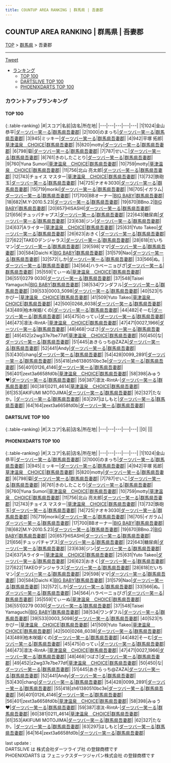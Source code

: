 ```yaml
---
title: COUNTUP AREA RANKING | 群馬県 | 吾妻郡
---
```

## COUNTUP AREA RANKING | 群馬県 | 吾妻郡

[TOP](/darts/rank/) > [群馬県](/darts/rank/群馬県/) > 吾妻郡

___

<a href="https://twitter.com/share?ref_src=twsrc%5Etfw" data-text="COUNTUP AREA RANKING | 群馬県吾妻郡" class="twitter-share-button" data-hashtags="DARTSLIVE,PHOENIXDARTS,darts,ダーツ" data-show-count="false">Tweet</a>

* [ランキング](#カウントアップランキング)
    * [TOP 100](#top-100)
    * [DARTSLIVE TOP 100](#dartslive-top-100)
    * [PHOENIXDARTS TOP 100](#phoenixdarts-top-100)

### カウントアップランキング

#### TOP 100



{:.table-ranking}
|#|スコア|名前|店名|所在地|
|---|---|---|---|---|
|1|1024|<span class="rank-name-pd"><span class="pro-icon-pd"></span>金山 恭平</span>|<a href="https://vs.phoenixdarts.com/jp/shop/shopDetailInfo/s_90387?s_seq=90387">ダーツバー笑ーる</a>|<a href="/darts/rank/群馬県/吾妻郡">群馬県吾妻郡</a>|
|2|1000|<span class="rank-name-pd">のまっち</span>|<a href="https://vs.phoenixdarts.com/jp/shop/shopDetailInfo/s_90387?s_seq=90387">ダーツバー笑ーる</a>|<a href="/darts/rank/群馬県/吾妻郡">群馬県吾妻郡</a>|
|3|945|<span class="rank-name-pd">ミッキー</span>|<a href="https://vs.phoenixdarts.com/jp/shop/shopDetailInfo/s_90387?s_seq=90387">ダーツバー笑ーる</a>|<a href="/darts/rank/群馬県/吾妻郡">群馬県吾妻郡</a>|
|4|942|<span class="rank-name-pd">平塚 拓郎</span>|<a href="https://vs.phoenixdarts.com/jp/shop/shopDetailInfo/s_6260?s_seq=6260">草津温泉　CHOICE</a>|<a href="/darts/rank/群馬県/吾妻郡">群馬県吾妻郡</a>|
|5|820|<span class="rank-name-pd">motty</span>|<a href="https://vs.phoenixdarts.com/jp/shop/shopDetailInfo/s_90387?s_seq=90387">ダーツバー笑ーる</a>|<a href="/darts/rank/群馬県/吾妻郡">群馬県吾妻郡</a>|
|6|798|<span class="rank-name-pd">菊</span>|<a href="https://vs.phoenixdarts.com/jp/shop/shopDetailInfo/s_90387?s_seq=90387">ダーツバー笑ーる</a>|<a href="/darts/rank/群馬県/吾妻郡">群馬県吾妻郡</a>|
|7|787|<span class="rank-name-pd">せいこ</span>|<a href="https://vs.phoenixdarts.com/jp/shop/shopDetailInfo/s_90387?s_seq=90387">ダーツバー笑ーる</a>|<a href="/darts/rank/群馬県/吾妻郡">群馬県吾妻郡</a>|
|8|761|<span class="rank-name-pd">きのしたことり</span>|<a href="https://vs.phoenixdarts.com/jp/shop/shopDetailInfo/s_90387?s_seq=90387">ダーツバー笑ーる</a>|<a href="/darts/rank/群馬県/吾妻郡">群馬県吾妻郡</a>|
|9|760|<span class="rank-name-pd">Yuna Sumori</span>|<a href="https://vs.phoenixdarts.com/jp/shop/shopDetailInfo/s_6260?s_seq=6260">草津温泉　CHOICE</a>|<a href="/darts/rank/群馬県/吾妻郡">群馬県吾妻郡</a>|
|10|759|<span class="rank-name-pd">motty</span>|<a href="https://vs.phoenixdarts.com/jp/shop/shopDetailInfo/s_6260?s_seq=6260">草津温泉　CHOICE</a>|<a href="/darts/rank/群馬県/吾妻郡">群馬県吾妻郡</a>|
|11|756|<span class="rank-name-pd"><span class="pro-icon-pd"></span>北山 亮太郎</span>|<a href="https://vs.phoenixdarts.com/jp/shop/shopDetailInfo/s_90387?s_seq=90387">ダーツバー笑ーる</a>|<a href="/darts/rank/群馬県/吾妻郡">群馬県吾妻郡</a>|
|12|743|<span class="rank-name-pd">チョイス マスター</span>|<a href="https://vs.phoenixdarts.com/jp/shop/shopDetailInfo/s_6260?s_seq=6260">草津温泉　CHOICE</a>|<a href="/darts/rank/群馬県/吾妻郡">群馬県吾妻郡</a>|
|13|732|<span class="rank-name-pd">鉄砲玉</span>|<a href="https://vs.phoenixdarts.com/jp/shop/shopDetailInfo/s_90387?s_seq=90387">ダーツバー笑ーる</a>|<a href="/darts/rank/群馬県/吾妻郡">群馬県吾妻郡</a>|
|14|725|<span class="rank-name-pd">ナオキ3030</span>|<a href="https://vs.phoenixdarts.com/jp/shop/shopDetailInfo/s_90387?s_seq=90387">ダーツバー笑ーる</a>|<a href="/darts/rank/群馬県/吾妻郡">群馬県吾妻郡</a>|
|15|719|<span class="rank-name-pd">moriki</span>|<a href="https://vs.phoenixdarts.com/jp/shop/shopDetailInfo/s_90387?s_seq=90387">ダーツバー笑ーる</a>|<a href="/darts/rank/群馬県/吾妻郡">群馬県吾妻郡</a>|
|16|705|<span class="rank-name-pd">イガラム</span>|<a href="https://vs.phoenixdarts.com/jp/shop/shopDetailInfo/s_90387?s_seq=90387">ダーツバー笑ーる</a>|<a href="/darts/rank/群馬県/吾妻郡">群馬県吾妻郡</a>|
|17|700|<span class="rank-name-pd">BBオーナー</span>|<a href="https://vs.phoenixdarts.com/jp/shop/shopDetailInfo/s_95037?s_seq=95037">BIG BABY</a>|<a href="/darts/rank/群馬県/吾妻郡">群馬県吾妻郡</a>|
|18|682|<span class="rank-name-pd">M.Y-2010.5.23</span>|<a href="https://vs.phoenixdarts.com/jp/shop/shopDetailInfo/s_90387?s_seq=90387">ダーツバー笑ーる</a>|<a href="/darts/rank/群馬県/吾妻郡">群馬県吾妻郡</a>|
|19|670|<span class="rank-name-pd">BBno.2</span>|<a href="https://vs.phoenixdarts.com/jp/shop/shopDetailInfo/s_95037?s_seq=95037">BIG BABY</a>|<a href="/darts/rank/群馬県/吾妻郡">群馬県吾妻郡</a>|
|20|657|<span class="rank-name-pd">HISASHI</span>|<a href="https://vs.phoenixdarts.com/jp/shop/shopDetailInfo/s_90387?s_seq=90387">ダーツバー笑ーる</a>|<a href="/darts/rank/群馬県/吾妻郡">群馬県吾妻郡</a>|
|21|656|<span class="rank-name-pd">チュッパチャプス</span>|<a href="https://vs.phoenixdarts.com/jp/shop/shopDetailInfo/s_90387?s_seq=90387">ダーツバー笑ーる</a>|<a href="/darts/rank/群馬県/吾妻郡">群馬県吾妻郡</a>|
|22|643|<span class="rank-name-pd">糖尿病</span>|<a href="https://vs.phoenixdarts.com/jp/shop/shopDetailInfo/s_90387?s_seq=90387">ダーツバー笑ーる</a>|<a href="/darts/rank/群馬県/吾妻郡">群馬県吾妻郡</a>|
|23|638|<span class="rank-name-pd">ジン</span>|<a href="https://vs.phoenixdarts.com/jp/shop/shopDetailInfo/s_90387?s_seq=90387">ダーツバー笑ーる</a>|<a href="/darts/rank/群馬県/吾妻郡">群馬県吾妻郡</a>|
|24|637|<span class="rank-name-pd">Aライター</span>|<a href="https://vs.phoenixdarts.com/jp/shop/shopDetailInfo/s_6260?s_seq=6260">草津温泉　CHOICE</a>|<a href="/darts/rank/群馬県/吾妻郡">群馬県吾妻郡</a>|
|25|631|<span class="rank-name-pd">Yuto Takeo</span>|<a href="https://vs.phoenixdarts.com/jp/shop/shopDetailInfo/s_90387?s_seq=90387">ダーツバー笑ーる</a>|<a href="/darts/rank/群馬県/吾妻郡">群馬県吾妻郡</a>|
|26|623|<span class="rank-name-pd">おきく</span>|<a href="https://vs.phoenixdarts.com/jp/shop/shopDetailInfo/s_90387?s_seq=90387">ダーツバー笑ーる</a>|<a href="/darts/rank/群馬県/吾妻郡">群馬県吾妻郡</a>|
|27|622|<span class="rank-name-pd">TAKEOデンジャラス</span>|<a href="https://vs.phoenixdarts.com/jp/shop/shopDetailInfo/s_90387?s_seq=90387">ダーツバー笑ーる</a>|<a href="/darts/rank/群馬県/吾妻郡">群馬県吾妻郡</a>|
|28|618|<span class="rank-name-pd">だいちマン</span>|<a href="https://vs.phoenixdarts.com/jp/shop/shopDetailInfo/s_90387?s_seq=90387">ダーツバー笑ーる</a>|<a href="/darts/rank/群馬県/吾妻郡">群馬県吾妻郡</a>|
|29|598|<span class="rank-name-pd">ママ</span>|<a href="https://vs.phoenixdarts.com/jp/shop/shopDetailInfo/s_90387?s_seq=90387">ダーツバー笑ーる</a>|<a href="/darts/rank/群馬県/吾妻郡">群馬県吾妻郡</a>|
|30|584|<span class="rank-name-pd">Daichi K</span>|<a href="https://vs.phoenixdarts.com/jp/shop/shopDetailInfo/s_95037?s_seq=95037">BIG BABY</a>|<a href="/darts/rank/群馬県/吾妻郡">群馬県吾妻郡</a>|
|31|579|<span class="rank-name-pd">Nao</span>|<a href="https://vs.phoenixdarts.com/jp/shop/shopDetailInfo/s_90387?s_seq=90387">ダーツバー笑ーる</a>|<a href="/darts/rank/群馬県/吾妻郡">群馬県吾妻郡</a>|
|32|572|<span class="rank-name-pd">しか</span>|<a href="https://vs.phoenixdarts.com/jp/shop/shopDetailInfo/s_90387?s_seq=90387">ダーツバー笑ーる</a>|<a href="/darts/rank/群馬県/吾妻郡">群馬県吾妻郡</a>|
|33|566|<span class="rank-name-pd">ぬ。</span>|<a href="https://vs.phoenixdarts.com/jp/shop/shopDetailInfo/s_90387?s_seq=90387">ダーツバー笑ーる</a>|<a href="/darts/rank/群馬県/吾妻郡">群馬県吾妻郡</a>|
|34|564|<span class="rank-name-pd">ハラペーニョぴざ</span>|<a href="https://vs.phoenixdarts.com/jp/shop/shopDetailInfo/s_90387?s_seq=90387">ダーツバー笑ーる</a>|<a href="/darts/rank/群馬県/吾妻郡">群馬県吾妻郡</a>|
|35|559|<span class="rank-name-pd">てぃーぬ</span>|<a href="https://vs.phoenixdarts.com/jp/shop/shopDetailInfo/s_6260?s_seq=6260">草津温泉　CHOICE</a>|<a href="/darts/rank/群馬県/吾妻郡">群馬県吾妻郡</a>|
|36|551|<span class="rank-name-pd">0279 0030</span>|<a href="https://vs.phoenixdarts.com/jp/shop/shopDetailInfo/s_90387?s_seq=90387">ダーツバー笑ーる</a>|<a href="/darts/rank/群馬県/吾妻郡">群馬県吾妻郡</a>|
|37|548|<span class="rank-name-pd">Taisei Yamaguchi</span>|<a href="https://vs.phoenixdarts.com/jp/shop/shopDetailInfo/s_95037?s_seq=95037">BIG BABY</a>|<a href="/darts/rank/群馬県/吾妻郡">群馬県吾妻郡</a>|
|38|534|<span class="rank-name-pd">ワンダフル</span>|<a href="https://vs.phoenixdarts.com/jp/shop/shopDetailInfo/s_90387?s_seq=90387">ダーツバー笑ーる</a>|<a href="/darts/rank/群馬県/吾妻郡">群馬県吾妻郡</a>|
|39|533|<span class="rank-name-pd">0003_5098</span>|<a href="https://vs.phoenixdarts.com/jp/shop/shopDetailInfo/s_90387?s_seq=90387">ダーツバー笑ーる</a>|<a href="/darts/rank/群馬県/吾妻郡">群馬県吾妻郡</a>|
|40|523|<span class="rank-name-pd">ちかぴー</span>|<a href="https://vs.phoenixdarts.com/jp/shop/shopDetailInfo/s_6260?s_seq=6260">草津温泉　CHOICE</a>|<a href="/darts/rank/群馬県/吾妻郡">群馬県吾妻郡</a>|
|41|509|<span class="rank-name-pd">Yuto Takeo</span>|<a href="https://vs.phoenixdarts.com/jp/shop/shopDetailInfo/s_6260?s_seq=6260">草津温泉　CHOICE</a>|<a href="/darts/rank/群馬県/吾妻郡">群馬県吾妻郡</a>|
|42|500|<span class="rank-name-pd">0268_6038</span>|<a href="https://vs.phoenixdarts.com/jp/shop/shopDetailInfo/s_90387?s_seq=90387">ダーツバー笑ーる</a>|<a href="/darts/rank/群馬県/吾妻郡">群馬県吾妻郡</a>|
|43|489|<span class="rank-name-pd">柏木咲姫/くの</span>|<a href="https://vs.phoenixdarts.com/jp/shop/shopDetailInfo/s_90387?s_seq=90387">ダーツバー笑ーる</a>|<a href="/darts/rank/群馬県/吾妻郡">群馬県吾妻郡</a>|
|44|482|<span class="rank-name-pd">そーむ</span>|<a href="https://vs.phoenixdarts.com/jp/shop/shopDetailInfo/s_90387?s_seq=90387">ダーツバー笑ーる</a>|<a href="/darts/rank/群馬県/吾妻郡">群馬県吾妻郡</a>|
|45|475|<span class="rank-name-pd">のってぃ</span>|<a href="https://vs.phoenixdarts.com/jp/shop/shopDetailInfo/s_90387?s_seq=90387">ダーツバー笑ーる</a>|<a href="/darts/rank/群馬県/吾妻郡">群馬県吾妻郡</a>|
|46|473|<span class="rank-name-pd">凛汰-RintA-</span>|<a href="https://vs.phoenixdarts.com/jp/shop/shopDetailInfo/s_6260?s_seq=6260">草津温泉　CHOICE</a>|<a href="/darts/rank/群馬県/吾妻郡">群馬県吾妻郡</a>|
|47|471|<span class="rank-name-pd">0027_1966</span>|<a href="https://vs.phoenixdarts.com/jp/shop/shopDetailInfo/s_90387?s_seq=90387">ダーツバー笑ーる</a>|<a href="/darts/rank/群馬県/吾妻郡">群馬県吾妻郡</a>|
|48|468|<span class="rank-name-pd">つばさ</span>|<a href="https://vs.phoenixdarts.com/jp/shop/shopDetailInfo/s_90387?s_seq=90387">ダーツバー笑ーる</a>|<a href="/darts/rank/群馬県/吾妻郡">群馬県吾妻郡</a>|
|49|452|<span class="rank-name-pd">z2wg37e7be77df</span>|<a href="https://vs.phoenixdarts.com/jp/shop/shopDetailInfo/s_6260?s_seq=6260">草津温泉　CHOICE</a>|<a href="/darts/rank/群馬県/吾妻郡">群馬県吾妻郡</a>|
|50|450|<span class="rank-name-pd">な</span>|<a href="https://vs.phoenixdarts.com/jp/shop/shopDetailInfo/s_90387?s_seq=90387">ダーツバー笑ーる</a>|<a href="/darts/rank/群馬県/吾妻郡">群馬県吾妻郡</a>|
|51|445|<span class="rank-name-pd">あきらっち@ZAZA</span>|<a href="https://vs.phoenixdarts.com/jp/shop/shopDetailInfo/s_90387?s_seq=90387">ダーツバー笑ーる</a>|<a href="/darts/rank/群馬県/吾妻郡">群馬県吾妻郡</a>|
|52|441|<span class="rank-name-pd">Andy</span>|<a href="https://vs.phoenixdarts.com/jp/shop/shopDetailInfo/s_90387?s_seq=90387">ダーツバー笑ーる</a>|<a href="/darts/rank/群馬県/吾妻郡">群馬県吾妻郡</a>|
|53|430|<span class="rank-name-pd">chang</span>|<a href="https://vs.phoenixdarts.com/jp/shop/shopDetailInfo/s_90387?s_seq=90387">ダーツバー笑ーる</a>|<a href="/darts/rank/群馬県/吾妻郡">群馬県吾妻郡</a>|
|54|428|<span class="rank-name-pd">0099_2891</span>|<a href="https://vs.phoenixdarts.com/jp/shop/shopDetailInfo/s_90387?s_seq=90387">ダーツバー笑ーる</a>|<a href="/darts/rank/群馬県/吾妻郡">群馬県吾妻郡</a>|
|55|418|<span class="rank-name-pd">zh61380510bc3e</span>|<a href="https://vs.phoenixdarts.com/jp/shop/shopDetailInfo/s_90387?s_seq=90387">ダーツバー笑ーる</a>|<a href="/darts/rank/群馬県/吾妻郡">群馬県吾妻郡</a>|
|56|401|<span class="rank-name-pd">0126_4146</span>|<a href="https://vs.phoenixdarts.com/jp/shop/shopDetailInfo/s_90387?s_seq=90387">ダーツバー笑ーる</a>|<a href="/darts/rank/群馬県/吾妻郡">群馬県吾妻郡</a>|
|56|401|<span class="rank-name-pd">zext3a6658fd0b</span>|<a href="https://vs.phoenixdarts.com/jp/shop/shopDetailInfo/s_6260?s_seq=6260">草津温泉　CHOICE</a>|<a href="/darts/rank/群馬県/吾妻郡">群馬県吾妻郡</a>|
|58|398|<span class="rank-name-pd">みゅう❤︎</span>|<a href="https://vs.phoenixdarts.com/jp/shop/shopDetailInfo/s_90387?s_seq=90387">ダーツバー笑ーる</a>|<a href="/darts/rank/群馬県/吾妻郡">群馬県吾妻郡</a>|
|59|387|<span class="rank-name-pd">凛汰-RintA-</span>|<a href="https://vs.phoenixdarts.com/jp/shop/shopDetailInfo/s_90387?s_seq=90387">ダーツバー笑ーる</a>|<a href="/darts/rank/群馬県/吾妻郡">群馬県吾妻郡</a>|
|60|381|<span class="rank-name-pd">0211_4614</span>|<a href="https://vs.phoenixdarts.com/jp/shop/shopDetailInfo/s_6260?s_seq=6260">草津温泉　CHOICE</a>|<a href="/darts/rank/群馬県/吾妻郡">群馬県吾妻郡</a>|
|61|353|<span class="rank-name-pd">AKIFUMI MOTOJIMA</span>|<a href="https://vs.phoenixdarts.com/jp/shop/shopDetailInfo/s_90387?s_seq=90387">ダーツバー笑ーる</a>|<a href="/darts/rank/群馬県/吾妻郡">群馬県吾妻郡</a>|
|62|327|<span class="rank-name-pd">たなか。</span>|<a href="https://vs.phoenixdarts.com/jp/shop/shopDetailInfo/s_90387?s_seq=90387">ダーツバー笑ーる</a>|<a href="/darts/rank/群馬県/吾妻郡">群馬県吾妻郡</a>|
|63|297|<span class="rank-name-pd">はしもと</span>|<a href="https://vs.phoenixdarts.com/jp/shop/shopDetailInfo/s_90387?s_seq=90387">ダーツバー笑ーる</a>|<a href="/darts/rank/群馬県/吾妻郡">群馬県吾妻郡</a>|
|64|164|<span class="rank-name-pd">zext3a6658fd0b</span>|<a href="https://vs.phoenixdarts.com/jp/shop/shopDetailInfo/s_90387?s_seq=90387">ダーツバー笑ーる</a>|<a href="/darts/rank/群馬県/吾妻郡">群馬県吾妻郡</a>|


#### DARTSLIVE TOP 100



{:.table-ranking}
|#|スコア|名前|店名|所在地|
|---|---|---|---|---|
||0|<span class="rank-name-dl"> </span>|<a href=""></a>|<a href="/darts/rank//"></a>|


#### PHOENIXDARTS TOP 100



{:.table-ranking}
|#|スコア|名前|店名|所在地|
|---|---|---|---|---|
|1|1024|<span class="rank-name-pd"><span class="pro-icon-pd"></span>金山 恭平</span>|<a href="https://vs.phoenixdarts.com/jp/shop/shopDetailInfo/s_90387?s_seq=90387">ダーツバー笑ーる</a>|<a href="/darts/rank/群馬県/吾妻郡">群馬県吾妻郡</a>|
|2|1000|<span class="rank-name-pd">のまっち</span>|<a href="https://vs.phoenixdarts.com/jp/shop/shopDetailInfo/s_90387?s_seq=90387">ダーツバー笑ーる</a>|<a href="/darts/rank/群馬県/吾妻郡">群馬県吾妻郡</a>|
|3|945|<span class="rank-name-pd">ミッキー</span>|<a href="https://vs.phoenixdarts.com/jp/shop/shopDetailInfo/s_90387?s_seq=90387">ダーツバー笑ーる</a>|<a href="/darts/rank/群馬県/吾妻郡">群馬県吾妻郡</a>|
|4|942|<span class="rank-name-pd">平塚 拓郎</span>|<a href="https://vs.phoenixdarts.com/jp/shop/shopDetailInfo/s_6260?s_seq=6260">草津温泉　CHOICE</a>|<a href="/darts/rank/群馬県/吾妻郡">群馬県吾妻郡</a>|
|5|820|<span class="rank-name-pd">motty</span>|<a href="https://vs.phoenixdarts.com/jp/shop/shopDetailInfo/s_90387?s_seq=90387">ダーツバー笑ーる</a>|<a href="/darts/rank/群馬県/吾妻郡">群馬県吾妻郡</a>|
|6|798|<span class="rank-name-pd">菊</span>|<a href="https://vs.phoenixdarts.com/jp/shop/shopDetailInfo/s_90387?s_seq=90387">ダーツバー笑ーる</a>|<a href="/darts/rank/群馬県/吾妻郡">群馬県吾妻郡</a>|
|7|787|<span class="rank-name-pd">せいこ</span>|<a href="https://vs.phoenixdarts.com/jp/shop/shopDetailInfo/s_90387?s_seq=90387">ダーツバー笑ーる</a>|<a href="/darts/rank/群馬県/吾妻郡">群馬県吾妻郡</a>|
|8|761|<span class="rank-name-pd">きのしたことり</span>|<a href="https://vs.phoenixdarts.com/jp/shop/shopDetailInfo/s_90387?s_seq=90387">ダーツバー笑ーる</a>|<a href="/darts/rank/群馬県/吾妻郡">群馬県吾妻郡</a>|
|9|760|<span class="rank-name-pd">Yuna Sumori</span>|<a href="https://vs.phoenixdarts.com/jp/shop/shopDetailInfo/s_6260?s_seq=6260">草津温泉　CHOICE</a>|<a href="/darts/rank/群馬県/吾妻郡">群馬県吾妻郡</a>|
|10|759|<span class="rank-name-pd">motty</span>|<a href="https://vs.phoenixdarts.com/jp/shop/shopDetailInfo/s_6260?s_seq=6260">草津温泉　CHOICE</a>|<a href="/darts/rank/群馬県/吾妻郡">群馬県吾妻郡</a>|
|11|756|<span class="rank-name-pd"><span class="pro-icon-pd"></span>北山 亮太郎</span>|<a href="https://vs.phoenixdarts.com/jp/shop/shopDetailInfo/s_90387?s_seq=90387">ダーツバー笑ーる</a>|<a href="/darts/rank/群馬県/吾妻郡">群馬県吾妻郡</a>|
|12|743|<span class="rank-name-pd">チョイス マスター</span>|<a href="https://vs.phoenixdarts.com/jp/shop/shopDetailInfo/s_6260?s_seq=6260">草津温泉　CHOICE</a>|<a href="/darts/rank/群馬県/吾妻郡">群馬県吾妻郡</a>|
|13|732|<span class="rank-name-pd">鉄砲玉</span>|<a href="https://vs.phoenixdarts.com/jp/shop/shopDetailInfo/s_90387?s_seq=90387">ダーツバー笑ーる</a>|<a href="/darts/rank/群馬県/吾妻郡">群馬県吾妻郡</a>|
|14|725|<span class="rank-name-pd">ナオキ3030</span>|<a href="https://vs.phoenixdarts.com/jp/shop/shopDetailInfo/s_90387?s_seq=90387">ダーツバー笑ーる</a>|<a href="/darts/rank/群馬県/吾妻郡">群馬県吾妻郡</a>|
|15|719|<span class="rank-name-pd">moriki</span>|<a href="https://vs.phoenixdarts.com/jp/shop/shopDetailInfo/s_90387?s_seq=90387">ダーツバー笑ーる</a>|<a href="/darts/rank/群馬県/吾妻郡">群馬県吾妻郡</a>|
|16|705|<span class="rank-name-pd">イガラム</span>|<a href="https://vs.phoenixdarts.com/jp/shop/shopDetailInfo/s_90387?s_seq=90387">ダーツバー笑ーる</a>|<a href="/darts/rank/群馬県/吾妻郡">群馬県吾妻郡</a>|
|17|700|<span class="rank-name-pd">BBオーナー</span>|<a href="https://vs.phoenixdarts.com/jp/shop/shopDetailInfo/s_95037?s_seq=95037">BIG BABY</a>|<a href="/darts/rank/群馬県/吾妻郡">群馬県吾妻郡</a>|
|18|682|<span class="rank-name-pd">M.Y-2010.5.23</span>|<a href="https://vs.phoenixdarts.com/jp/shop/shopDetailInfo/s_90387?s_seq=90387">ダーツバー笑ーる</a>|<a href="/darts/rank/群馬県/吾妻郡">群馬県吾妻郡</a>|
|19|670|<span class="rank-name-pd">BBno.2</span>|<a href="https://vs.phoenixdarts.com/jp/shop/shopDetailInfo/s_95037?s_seq=95037">BIG BABY</a>|<a href="/darts/rank/群馬県/吾妻郡">群馬県吾妻郡</a>|
|20|657|<span class="rank-name-pd">HISASHI</span>|<a href="https://vs.phoenixdarts.com/jp/shop/shopDetailInfo/s_90387?s_seq=90387">ダーツバー笑ーる</a>|<a href="/darts/rank/群馬県/吾妻郡">群馬県吾妻郡</a>|
|21|656|<span class="rank-name-pd">チュッパチャプス</span>|<a href="https://vs.phoenixdarts.com/jp/shop/shopDetailInfo/s_90387?s_seq=90387">ダーツバー笑ーる</a>|<a href="/darts/rank/群馬県/吾妻郡">群馬県吾妻郡</a>|
|22|643|<span class="rank-name-pd">糖尿病</span>|<a href="https://vs.phoenixdarts.com/jp/shop/shopDetailInfo/s_90387?s_seq=90387">ダーツバー笑ーる</a>|<a href="/darts/rank/群馬県/吾妻郡">群馬県吾妻郡</a>|
|23|638|<span class="rank-name-pd">ジン</span>|<a href="https://vs.phoenixdarts.com/jp/shop/shopDetailInfo/s_90387?s_seq=90387">ダーツバー笑ーる</a>|<a href="/darts/rank/群馬県/吾妻郡">群馬県吾妻郡</a>|
|24|637|<span class="rank-name-pd">Aライター</span>|<a href="https://vs.phoenixdarts.com/jp/shop/shopDetailInfo/s_6260?s_seq=6260">草津温泉　CHOICE</a>|<a href="/darts/rank/群馬県/吾妻郡">群馬県吾妻郡</a>|
|25|631|<span class="rank-name-pd">Yuto Takeo</span>|<a href="https://vs.phoenixdarts.com/jp/shop/shopDetailInfo/s_90387?s_seq=90387">ダーツバー笑ーる</a>|<a href="/darts/rank/群馬県/吾妻郡">群馬県吾妻郡</a>|
|26|623|<span class="rank-name-pd">おきく</span>|<a href="https://vs.phoenixdarts.com/jp/shop/shopDetailInfo/s_90387?s_seq=90387">ダーツバー笑ーる</a>|<a href="/darts/rank/群馬県/吾妻郡">群馬県吾妻郡</a>|
|27|622|<span class="rank-name-pd">TAKEOデンジャラス</span>|<a href="https://vs.phoenixdarts.com/jp/shop/shopDetailInfo/s_90387?s_seq=90387">ダーツバー笑ーる</a>|<a href="/darts/rank/群馬県/吾妻郡">群馬県吾妻郡</a>|
|28|618|<span class="rank-name-pd">だいちマン</span>|<a href="https://vs.phoenixdarts.com/jp/shop/shopDetailInfo/s_90387?s_seq=90387">ダーツバー笑ーる</a>|<a href="/darts/rank/群馬県/吾妻郡">群馬県吾妻郡</a>|
|29|598|<span class="rank-name-pd">ママ</span>|<a href="https://vs.phoenixdarts.com/jp/shop/shopDetailInfo/s_90387?s_seq=90387">ダーツバー笑ーる</a>|<a href="/darts/rank/群馬県/吾妻郡">群馬県吾妻郡</a>|
|30|584|<span class="rank-name-pd">Daichi K</span>|<a href="https://vs.phoenixdarts.com/jp/shop/shopDetailInfo/s_95037?s_seq=95037">BIG BABY</a>|<a href="/darts/rank/群馬県/吾妻郡">群馬県吾妻郡</a>|
|31|579|<span class="rank-name-pd">Nao</span>|<a href="https://vs.phoenixdarts.com/jp/shop/shopDetailInfo/s_90387?s_seq=90387">ダーツバー笑ーる</a>|<a href="/darts/rank/群馬県/吾妻郡">群馬県吾妻郡</a>|
|32|572|<span class="rank-name-pd">しか</span>|<a href="https://vs.phoenixdarts.com/jp/shop/shopDetailInfo/s_90387?s_seq=90387">ダーツバー笑ーる</a>|<a href="/darts/rank/群馬県/吾妻郡">群馬県吾妻郡</a>|
|33|566|<span class="rank-name-pd">ぬ。</span>|<a href="https://vs.phoenixdarts.com/jp/shop/shopDetailInfo/s_90387?s_seq=90387">ダーツバー笑ーる</a>|<a href="/darts/rank/群馬県/吾妻郡">群馬県吾妻郡</a>|
|34|564|<span class="rank-name-pd">ハラペーニョぴざ</span>|<a href="https://vs.phoenixdarts.com/jp/shop/shopDetailInfo/s_90387?s_seq=90387">ダーツバー笑ーる</a>|<a href="/darts/rank/群馬県/吾妻郡">群馬県吾妻郡</a>|
|35|559|<span class="rank-name-pd">てぃーぬ</span>|<a href="https://vs.phoenixdarts.com/jp/shop/shopDetailInfo/s_6260?s_seq=6260">草津温泉　CHOICE</a>|<a href="/darts/rank/群馬県/吾妻郡">群馬県吾妻郡</a>|
|36|551|<span class="rank-name-pd">0279 0030</span>|<a href="https://vs.phoenixdarts.com/jp/shop/shopDetailInfo/s_90387?s_seq=90387">ダーツバー笑ーる</a>|<a href="/darts/rank/群馬県/吾妻郡">群馬県吾妻郡</a>|
|37|548|<span class="rank-name-pd">Taisei Yamaguchi</span>|<a href="https://vs.phoenixdarts.com/jp/shop/shopDetailInfo/s_95037?s_seq=95037">BIG BABY</a>|<a href="/darts/rank/群馬県/吾妻郡">群馬県吾妻郡</a>|
|38|534|<span class="rank-name-pd">ワンダフル</span>|<a href="https://vs.phoenixdarts.com/jp/shop/shopDetailInfo/s_90387?s_seq=90387">ダーツバー笑ーる</a>|<a href="/darts/rank/群馬県/吾妻郡">群馬県吾妻郡</a>|
|39|533|<span class="rank-name-pd">0003_5098</span>|<a href="https://vs.phoenixdarts.com/jp/shop/shopDetailInfo/s_90387?s_seq=90387">ダーツバー笑ーる</a>|<a href="/darts/rank/群馬県/吾妻郡">群馬県吾妻郡</a>|
|40|523|<span class="rank-name-pd">ちかぴー</span>|<a href="https://vs.phoenixdarts.com/jp/shop/shopDetailInfo/s_6260?s_seq=6260">草津温泉　CHOICE</a>|<a href="/darts/rank/群馬県/吾妻郡">群馬県吾妻郡</a>|
|41|509|<span class="rank-name-pd">Yuto Takeo</span>|<a href="https://vs.phoenixdarts.com/jp/shop/shopDetailInfo/s_6260?s_seq=6260">草津温泉　CHOICE</a>|<a href="/darts/rank/群馬県/吾妻郡">群馬県吾妻郡</a>|
|42|500|<span class="rank-name-pd">0268_6038</span>|<a href="https://vs.phoenixdarts.com/jp/shop/shopDetailInfo/s_90387?s_seq=90387">ダーツバー笑ーる</a>|<a href="/darts/rank/群馬県/吾妻郡">群馬県吾妻郡</a>|
|43|489|<span class="rank-name-pd">柏木咲姫/くの</span>|<a href="https://vs.phoenixdarts.com/jp/shop/shopDetailInfo/s_90387?s_seq=90387">ダーツバー笑ーる</a>|<a href="/darts/rank/群馬県/吾妻郡">群馬県吾妻郡</a>|
|44|482|<span class="rank-name-pd">そーむ</span>|<a href="https://vs.phoenixdarts.com/jp/shop/shopDetailInfo/s_90387?s_seq=90387">ダーツバー笑ーる</a>|<a href="/darts/rank/群馬県/吾妻郡">群馬県吾妻郡</a>|
|45|475|<span class="rank-name-pd">のってぃ</span>|<a href="https://vs.phoenixdarts.com/jp/shop/shopDetailInfo/s_90387?s_seq=90387">ダーツバー笑ーる</a>|<a href="/darts/rank/群馬県/吾妻郡">群馬県吾妻郡</a>|
|46|473|<span class="rank-name-pd">凛汰-RintA-</span>|<a href="https://vs.phoenixdarts.com/jp/shop/shopDetailInfo/s_6260?s_seq=6260">草津温泉　CHOICE</a>|<a href="/darts/rank/群馬県/吾妻郡">群馬県吾妻郡</a>|
|47|471|<span class="rank-name-pd">0027_1966</span>|<a href="https://vs.phoenixdarts.com/jp/shop/shopDetailInfo/s_90387?s_seq=90387">ダーツバー笑ーる</a>|<a href="/darts/rank/群馬県/吾妻郡">群馬県吾妻郡</a>|
|48|468|<span class="rank-name-pd">つばさ</span>|<a href="https://vs.phoenixdarts.com/jp/shop/shopDetailInfo/s_90387?s_seq=90387">ダーツバー笑ーる</a>|<a href="/darts/rank/群馬県/吾妻郡">群馬県吾妻郡</a>|
|49|452|<span class="rank-name-pd">z2wg37e7be77df</span>|<a href="https://vs.phoenixdarts.com/jp/shop/shopDetailInfo/s_6260?s_seq=6260">草津温泉　CHOICE</a>|<a href="/darts/rank/群馬県/吾妻郡">群馬県吾妻郡</a>|
|50|450|<span class="rank-name-pd">な</span>|<a href="https://vs.phoenixdarts.com/jp/shop/shopDetailInfo/s_90387?s_seq=90387">ダーツバー笑ーる</a>|<a href="/darts/rank/群馬県/吾妻郡">群馬県吾妻郡</a>|
|51|445|<span class="rank-name-pd">あきらっち@ZAZA</span>|<a href="https://vs.phoenixdarts.com/jp/shop/shopDetailInfo/s_90387?s_seq=90387">ダーツバー笑ーる</a>|<a href="/darts/rank/群馬県/吾妻郡">群馬県吾妻郡</a>|
|52|441|<span class="rank-name-pd">Andy</span>|<a href="https://vs.phoenixdarts.com/jp/shop/shopDetailInfo/s_90387?s_seq=90387">ダーツバー笑ーる</a>|<a href="/darts/rank/群馬県/吾妻郡">群馬県吾妻郡</a>|
|53|430|<span class="rank-name-pd">chang</span>|<a href="https://vs.phoenixdarts.com/jp/shop/shopDetailInfo/s_90387?s_seq=90387">ダーツバー笑ーる</a>|<a href="/darts/rank/群馬県/吾妻郡">群馬県吾妻郡</a>|
|54|428|<span class="rank-name-pd">0099_2891</span>|<a href="https://vs.phoenixdarts.com/jp/shop/shopDetailInfo/s_90387?s_seq=90387">ダーツバー笑ーる</a>|<a href="/darts/rank/群馬県/吾妻郡">群馬県吾妻郡</a>|
|55|418|<span class="rank-name-pd">zh61380510bc3e</span>|<a href="https://vs.phoenixdarts.com/jp/shop/shopDetailInfo/s_90387?s_seq=90387">ダーツバー笑ーる</a>|<a href="/darts/rank/群馬県/吾妻郡">群馬県吾妻郡</a>|
|56|401|<span class="rank-name-pd">0126_4146</span>|<a href="https://vs.phoenixdarts.com/jp/shop/shopDetailInfo/s_90387?s_seq=90387">ダーツバー笑ーる</a>|<a href="/darts/rank/群馬県/吾妻郡">群馬県吾妻郡</a>|
|56|401|<span class="rank-name-pd">zext3a6658fd0b</span>|<a href="https://vs.phoenixdarts.com/jp/shop/shopDetailInfo/s_6260?s_seq=6260">草津温泉　CHOICE</a>|<a href="/darts/rank/群馬県/吾妻郡">群馬県吾妻郡</a>|
|58|398|<span class="rank-name-pd">みゅう❤︎</span>|<a href="https://vs.phoenixdarts.com/jp/shop/shopDetailInfo/s_90387?s_seq=90387">ダーツバー笑ーる</a>|<a href="/darts/rank/群馬県/吾妻郡">群馬県吾妻郡</a>|
|59|387|<span class="rank-name-pd">凛汰-RintA-</span>|<a href="https://vs.phoenixdarts.com/jp/shop/shopDetailInfo/s_90387?s_seq=90387">ダーツバー笑ーる</a>|<a href="/darts/rank/群馬県/吾妻郡">群馬県吾妻郡</a>|
|60|381|<span class="rank-name-pd">0211_4614</span>|<a href="https://vs.phoenixdarts.com/jp/shop/shopDetailInfo/s_6260?s_seq=6260">草津温泉　CHOICE</a>|<a href="/darts/rank/群馬県/吾妻郡">群馬県吾妻郡</a>|
|61|353|<span class="rank-name-pd">AKIFUMI MOTOJIMA</span>|<a href="https://vs.phoenixdarts.com/jp/shop/shopDetailInfo/s_90387?s_seq=90387">ダーツバー笑ーる</a>|<a href="/darts/rank/群馬県/吾妻郡">群馬県吾妻郡</a>|
|62|327|<span class="rank-name-pd">たなか。</span>|<a href="https://vs.phoenixdarts.com/jp/shop/shopDetailInfo/s_90387?s_seq=90387">ダーツバー笑ーる</a>|<a href="/darts/rank/群馬県/吾妻郡">群馬県吾妻郡</a>|
|63|297|<span class="rank-name-pd">はしもと</span>|<a href="https://vs.phoenixdarts.com/jp/shop/shopDetailInfo/s_90387?s_seq=90387">ダーツバー笑ーる</a>|<a href="/darts/rank/群馬県/吾妻郡">群馬県吾妻郡</a>|
|64|164|<span class="rank-name-pd">zext3a6658fd0b</span>|<a href="https://vs.phoenixdarts.com/jp/shop/shopDetailInfo/s_90387?s_seq=90387">ダーツバー笑ーる</a>|<a href="/darts/rank/群馬県/吾妻郡">群馬県吾妻郡</a>|


<div class="footer border-top border-gray-light mt-5 pt-3 text-right text-gray">
    last update : <span style="font-weight: italic" id="foot_last_modified"></span><br />
    DARTSLIVE は 株式会社ダーツライブ社 の登録商標です<br />
    PHOENIXDARTS は フェニックスダーツジャパン株式会社 の登録商標です<br />
</div>

<script src="https://cdnjs.cloudflare.com/ajax/libs/jquery.tablesorter/2.31.3/js/jquery.tablesorter.min.js" integrity="sha512-qzgd5cYSZcosqpzpn7zF2ZId8f/8CHmFKZ8j7mU4OUXTNRd5g+ZHBPsgKEwoqxCtdQvExE5LprwwPAgoicguNg==" crossorigin="anonymous" referrerpolicy="no-referrer"></script>
<link rel="stylesheet" href="https://cdnjs.cloudflare.com/ajax/libs/jquery.tablesorter/2.31.3/css/theme.default.min.css" integrity="sha512-wghhOJkjQX0Lh3NSWvNKeZ0ZpNn+SPVXX1Qyc9OCaogADktxrBiBdKGDoqVUOyhStvMBmJQ8ZdMHiR3wuEq8+w==" crossorigin="anonymous" referrerpolicy="no-referrer" />
<script>
$(function() {
    $(".table-ranking").tablesorter({sortList:[[0, 0]]});
    $("#foot_last_modified").text(formatDate(new Date(document.lastModified), 'yyyy-MM-dd HH:mm:ss'));
});
</script>

<script async src="https://platform.twitter.com/widgets.js" charset="utf-8"></script>
